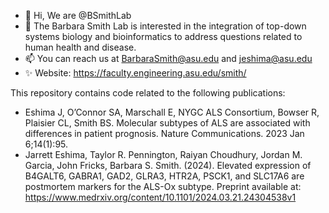 - 👋 Hi, We are @BSmithLab
- 👀 The Barbara Smith Lab is interested in the integration of top-down systems biology and bioinformatics to address questions related to human health and disease.
- 📫 You can reach us at BarbaraSmith@asu.edu and jeshima@asu.edu
- ✨ Website: https://faculty.engineering.asu.edu/smith/

This repository contains code related to the following publications:
- Eshima J, O’Connor SA, Marschall E, NYGC ALS Consortium, Bowser R, Plaisier CL, Smith BS. Molecular subtypes of ALS are associated with differences in patient prognosis. Nature Communications. 2023 Jan 6;14(1):95.
- Jarrett Eshima, Taylor R. Pennington, Raiyan Choudhury, Jordan M. Garcia, John Fricks, Barbara S. Smith. (2024). Elevated expression of B4GALT6, GABRA1, GAD2, GLRA3, HTR2A, PSCK1, and SLC17A6 are postmortem markers for the ALS-Ox subtype. Preprint available at: https://www.medrxiv.org/content/10.1101/2024.03.21.24304538v1

<!---
BSmithLab/BSmithLab is a ✨ special ✨ repository because its `README.md` (this file) appears on your GitHub profile.
You can click the Preview link to take a look at your changes.
--->
